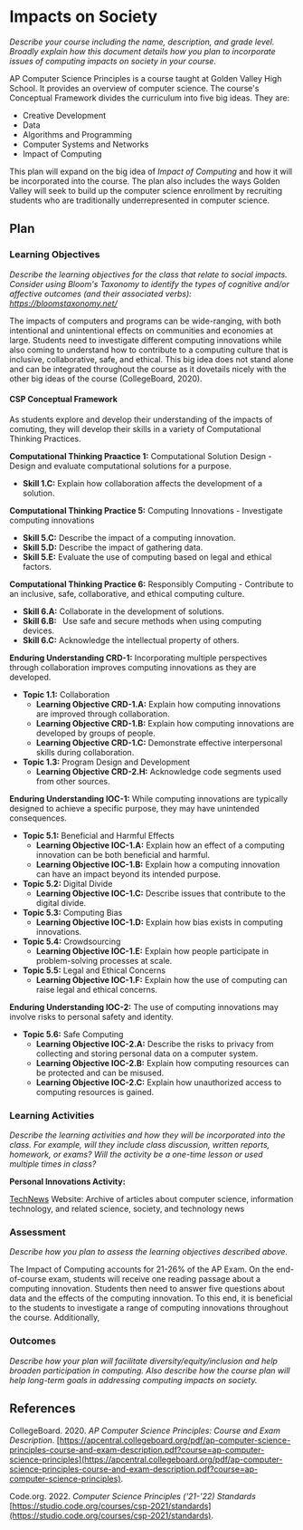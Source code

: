 # Impacts on Society

*Describe your course including the name, description, and grade level. Broadly explain how this document details how you plan to incorporate issues of computing impacts on society in your course.*

AP Computer Science Principles is a course taught at Golden Valley High School. It provides an overview of computer science. The course's Conceptual Framework divides the curriculum into five big ideas. They are:
* Creative Development
* Data
* Algorithms and Programming
* Computer Systems and Networks
* Impact of Computing

This plan will expand on the big idea of *Impact of Computing* and how it will be incorporated into the course. The plan also includes the ways Golden Valley will seek to build up the computer science enrollment by recruiting students who are traditionally underrepresented in computer science. 

## Plan

### Learning Objectives

*Describe the learning objectives for the class that relate to social impacts. Consider using Bloom's Taxonomy to identify the types of cognitive and/or affective outcomes (and their associated verbs): https://bloomstaxonomy.net/*

The impacts of computers and programs can be wide-ranging, with both intentional and unintentional effects on communities and economies at large. Students need to investigate different computing innovations while also coming to understand how to contribute to a computing culture that is inclusive, collaborative, safe, and ethical. This big idea does not stand alone and can be integrated throughout the course as it dovetails nicely with the other big ideas of the course (CollegeBoard, 2020).

#### CSP Conceptual Framework

As students explore and develop their understanding of the impacts of comuting, they will develop their skills in a variety of Computational Thinking Practices. 

**Computational Thinking Praactice 1:** Computational Solution Design - Design and evaluate computational solutions for a purpose.
* **Skill 1.C:** Explain how collaboration affects the development of a solution.

**Computational Thinking Practice 5:** Computing Innovations - Investigate computing innovations
* **Skill 5.C:** Describe the impact of a computing innovation.
* **Skill 5.D:** Describe the impact of gathering data.
* **Skill 5.E:** Evaluate the use of computing based on legal and ethical factors.

**Computational Thinking Practice 6:** Responsibly Computing - Contribute to an inclusive, safe, collaborative, and ethical computing culture.
* **Skill 6.A:** Collaborate in the development of solutions.
* **Skill 6.B:**  Use safe and secure methods when using computing devices.
* **Skill 6.C:** Acknowledge the intellectual property of others.



**Enduring Understanding CRD-1:** Incorporating multiple perspectives through collaboration improves computing
innovations as they are developed.
* **Topic 1.1:** Collaboration
  * **Learning Objective CRD-1.A:** Explain how computing innovations are improved through collaboration.
  * **Learning Objective CRD-1.B:** Explain how computing innovations are developed by groups of people.
  * **Learning Objective CRD-1.C:** Demonstrate effective interpersonal skills during collaboration. 
* **Topic 1.3:** Program Design and Development
  * **Learning Objective CRD-2.H:** Acknowledge code segments used from other sources.

**Enduring Understanding IOC-1:** While computing innovations are typically designed to achieve a specific purpose, they may have unintended consequences.
* **Topic 5.1:** Beneficial and Harmful Effects
  * **Learning Objective IOC-1.A:** Explain how an effect of a computing innovation can be both beneficial and harmful.
  * **Learning Objective IOC-1.B:** Explain how a computing innovation can have an impact beyond its intended purpose.
* **Topic 5.2:** Digital Divide
  * **Learning Objective IOC-1.C:** Describe issues that contribute to the digital divide.
* **Topic 5.3:** Computing Bias
  * **Learning Objective IOC-1.D:** Explain how bias exists in computing innovations.
* **Topic 5.4:** Crowdsourcing
  * **Learning Objective IOC-1.E:** Explain how people participate in problem-solving processes at scale.
* **Topic 5.5:** Legal and Ethical Concerns
  * **Learning Objective IOC-1.F:** Explain how the use of computing can raise legal and ethical concerns.

**Enduring Understanding IOC-2:** The use of computing innovations may involve risks to personal safety and identity.
* **Topic 5.6:** Safe Computing
  * **Learning Objective IOC-2.A:** Describe the risks to privacy from collecting and storing personal data on a computer system.
  * **Learning Objective IOC-2.B:** Explain how computing resources can be protected and can be misused.
  * **Learning Objective IOC-2.C:** Explain how unauthorized access to computing resources is gained.




### Learning Activities

*Describe the learning activities and how they will be incorporated into the class. For example, will they include class discussion, written reports, homework, or exams? Will the activity be a one-time lesson or used multiple times in class?*



**Personal Innovations Activity:** 





[TechNews](https://technews.acm.org/) Website: Archive of articles about computer science, information technology, and related science, society, and technology news


### Assessment

*Describe how you plan to assess the learning objectives described above.*

The Impact of Computing accounts for 21-26% of the AP Exam. On the end-of-course exam, students will receive one reading passage about a computing innovation. Students then need to answer five questions about data and the effects of the computing innovation. To this end, it is beneficial to the students to investigate a range of computing innovations throughout the course. Additionally, 

### Outcomes

*Describe how your plan will facilitate diversity/equity/inclusion and help broaden participation in computing. Also describe how the course plan will help long-term goals in addressing computing impacts on society.*

## **References**

CollegeBoard. 2020. *AP Computer Science Principles: Course and Exam Description*. [https://apcentral.collegeboard.org/pdf/ap-computer-science-principles-course-and-exam-description.pdf?course=ap-computer-science-principles](https://apcentral.collegeboard.org/pdf/ap-computer-science-principles-course-and-exam-description.pdf?course=ap-computer-science-principles).

Code.org. 2022. *Computer Science Principles ('21-'22) Standards* [https://studio.code.org/courses/csp-2021/standards](https://studio.code.org/courses/csp-2021/standards).
